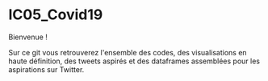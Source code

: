 # IC05_Covid19

Bienvenue !

  Sur ce git vous retrouverez l'ensemble des codes, des visualisations en haute définition, des tweets aspirés et des dataframes assemblées pour les aspirations sur Twitter.

